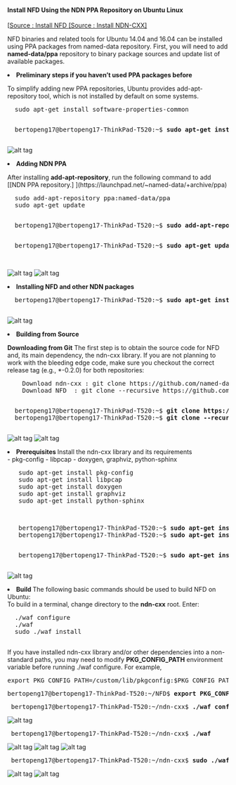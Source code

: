 #### Install NFD Using the NDN PPA Repository on Ubuntu Linux

[[Source : Install NFD ](http://named-data.net/doc/NFD/current/INSTALL.html#install-nfd-using-the-ndn-ppa-repository-on-ubuntu-linux) 
[[Source : Install NDN-CXX] ](http://named-data.net/doc/ndn-cxx/current/INSTALL.html) 

NFD binaries and related tools for Ubuntu 14.04 and 16.04 can be installed using PPA packages from named-data repository. First, you will need to add <b>named-data/ppa</b> repository to binary package sources and update list of available packages.




  <li><b>Preliminary steps if you haven’t used PPA packages before</b><p></li>
    To simplify adding new PPA repositories, Ubuntu provides add-apt-repository tool, which is not installed by default on some systems.

  <pre>
  sudo apt-get install software-properties-common
  </pre>
  <pre>
  bertopeng17@bertopeng17-ThinkPad-T520:~$ <b>sudo apt-get install software-properties-common</b>
  </pre>
  
![alt tag](https://github.com/Telmat2015/NFD/blob/master/image/Screenshot%20from%202016-09-27%2022-01-24.png)

  
  
  
<li><b>Adding NDN PPA</b><p></li>
  After installing <b>add-apt-repository</b>, run the following command to add [[NDN PPA repository.] ](https://launchpad.net/~named-data/+archive/ppa)

  <pre>
  sudo add-apt-repository ppa:named-data/ppa
  sudo apt-get update
  </pre>
  
  <pre>
  bertopeng17@bertopeng17-ThinkPad-T520:~$ <b>sudo add-apt-repository ppa:named-data/ppa</b>
  </pre>
  
  <pre>
  bertopeng17@bertopeng17-ThinkPad-T520:~$ <b>sudo apt-get update</b>

  </pre>


  ![alt tag](https://github.com/Telmat2015/NFD/blob/master/image/Screenshot%20from%202016-09-27%2022-05-10.png)
  ![alt tag](https://github.com/Telmat2015/NFD/blob/master/image/Screenshot%20from%202016-09-27%2022-06-12.png)

<li><b>Installing NFD and other NDN packages</b><p></li>

  <pre>
  bertopeng17@bertopeng17-ThinkPad-T520:~$ <b>sudo apt-get install nfd</b>
  </pre>
  
  ![alt tag](https://github.com/Telmat2015/NFD/blob/master/image/Screenshot%20from%202016-09-27%2022-11-29.png)
  
  
<li><b>Building from Source</b><p></li>

  <b>Downloading from Git</b>
  The first step is to obtain the source code for NFD and, its main dependency, the ndn-cxx library. If you are not planning to work with the bleeding edge code, make sure you checkout the correct release tag (e.g., *-0.2.0) for both repositories:
    
  <pre>
    Download ndn-cxx : git clone https://github.com/named-data/ndn-cxx
    Download NFD  : git clone --recursive https://github.com/named-data/NFD
  </pre>

  <pre>
  bertopeng17@bertopeng17-ThinkPad-T520:~$ <b>git clone https://github.com/named-data/ndn-cxx</b>
  bertopeng17@bertopeng17-ThinkPad-T520:~$ <b>git clone --recursive https://github.com/named-data/NFD</b>
  </pre>
  <p>

![alt tag](https://github.com/Telmat2015/NFD/blob/master/image/Screenshot%20from%202016-09-27%2022-30-21.png)
![alt tag](https://github.com/Telmat2015/NFD/blob/master/image/Screenshot%20from%202016-09-27%2022-42-42.png)


 <li><b>Prerequisites </b>Install the ndn-cxx library and its requirements</li>
    -  pkg-config
    -  libpcap
    -  doxygen, graphviz, python-sphinx

   <pre>
   sudo apt-get install pkg-config
   sudo apt-get install libpcap
   sudo apt-get install doxygen
   sudo apt-get install graphviz
   sudo apt-get install python-sphinx

   </pre>
   <pre>
   bertopeng17@bertopeng17-ThinkPad-T520:~$ <b>sudo apt-get install pkg-config</b>
   bertopeng17@bertopeng17-ThinkPad-T520:~$ <b>sudo apt-get install libpcap-dev</b>
   </pre>
 
   <pre>
   bertopeng17@bertopeng17-ThinkPad-T520:~$ <b>sudo apt-get install doxygen graphviz python-sphinx</b>
   </pre>
 


![alt tag](https://github.com/Telmat2015/NFD/blob/master/image/Screenshot%20from%202016-09-27%2023-13-50.png)

 
 
 
 <li><b>Build </b>The following basic commands should be used to build NFD on Ubuntu:</li>
 To build in a terminal, change directory to the <b>ndn-cxx</b> root. Enter:


 <pre>
  ./waf configure
  ./waf
  sudo ./waf install
 </pre>

If you have installed ndn-cxx library and/or other dependencies into a non-standard paths, you may need to modify <b>PKG_CONFIG_PATH</b> environment variable before running ./waf configure. For example,

<pre>
export PKG_CONFIG_PATH=/custom/lib/pkgconfig:$PKG_CONFIG_PATH
</pre>
<pre>
bertopeng17@bertopeng17-ThinkPad-T520:~/NFD$ <b>export PKG_CONFIG_PATH=/custom/lib/pkgconfig:$PKG_CONFIG_PATH</b>
</pre>

 <pre>
 bertopeng17@bertopeng17-ThinkPad-T520:~/ndn-cxx$ <b>./waf configure</b>
</pre>
![alt tag](https://github.com/Telmat2015/NFD/blob/master/image/Screenshot%20from%202016-09-27%2023-47-24.png)

<pre>
 bertopeng17@bertopeng17-ThinkPad-T520:~/ndn-cxx$ <b>./waf</b>
</pre>

![alt tag](https://github.com/Telmat2015/NFD/blob/master/image/Screenshot%20from%202016-09-27%2023-47-56.png)
![alt tag](https://github.com/Telmat2015/NFD/blob/master/image/Screenshot%20from%202016-09-27%2023-49-44.png)
![alt tag](https://github.com/Telmat2015/NFD/blob/master/image/Screenshot%20from%202016-09-27%2023-50-15.png)




<pre>
 bertopeng17@bertopeng17-ThinkPad-T520:~/ndn-cxx$ <b>sudo ./waf install</b>
</pre>

![alt tag](https://github.com/Telmat2015/NFD/blob/master/image/Screenshot%20from%202016-09-27%2023-55-52.png)
![alt tag](https://github.com/Telmat2015/NFD/blob/master/image/Screenshot%20from%202016-09-27%2023-56-17.png)


